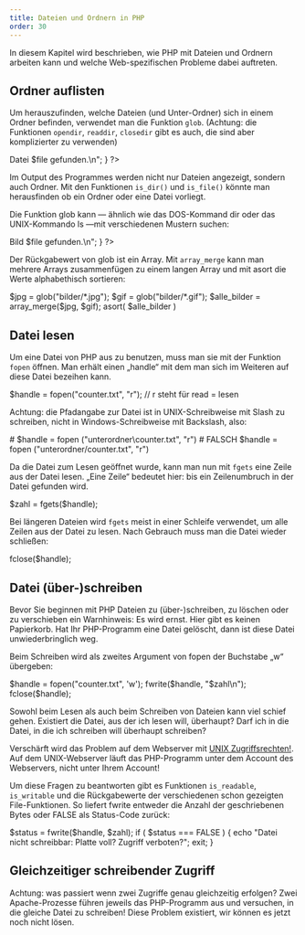 ```yaml
---
title: Dateien und Ordnern in PHP
order: 30
---
```

In diesem Kapitel wird beschrieben, wie PHP mit Dateien und Ordnern arbeiten kann und welche Web-spezifischen Probleme dabei auftreten.

Ordner auflisten
-----------------
Um herauszufinden, welche Dateien (und Unter-Ordner) sich in einem Ordner befinden, verwendet man die Funktion `glob`. (Achtung: die Funktionen `opendir`, `readdir`, `closedir` gibt es auch, die sind aber komplizierter zu verwenden) 

<php>
<?php
   $alle = glob("*");
   foreach( $alle as $file ) {  // forach-Schleife über Werte
                                // Schlüssel wird ignorieren!
       echo "<br>Datei $file gefunden.\n";
   } 
?> 
</php>

Im Output des Programmes werden nicht nur Dateien angezeigt, sondern auch Ordner. Mit den Funktionen `is_dir()` und `is_file()` könnte man herausfinden ob ein Ordner oder eine Datei vorliegt.

Die Funktion glob kann — ähnlich wie das DOS-Kommand dir oder das UNIX-Kommando ls —mit verschiedenen Mustern suchen: 

<php>
<?php
   $alle = glob("*.jpg");
   foreach( $alle as $file ) {
       echo "<br>Bild $file gefunden.\n";
   } 
?>
</php>

Der Rückgabewert von glob ist ein Array. Mit `array_merge` kann man mehrere Arrays zusammenfügen zu einem langen Array und mit asort die Werte alphabethisch sortieren:

<php>
$jpg = glob("bilder/*.jpg");
$gif = glob("bilder/*.gif");
$alle_bilder = array_merge($jpg, $gif);
asort( $alle_bilder )
</php>

Datei lesen
------------
Um eine Datei von PHP aus zu benutzen, muss man sie mit der Funktion `fopen` öffnen. Man erhält einen „handle“ mit dem man sich im Weiteren auf diese Datei bezeihen kann. 

<php>
$handle = fopen("counter.txt", "r");    // r steht für read = lesen
</php>

Achtung: die Pfadangabe zur Datei ist in UNIX-Schreibweise mit Slash zu schreiben, nicht in Windows-Schreibweise mit Backslash, also: 

<php>
# $handle = fopen ("unterordner\counter.txt", "r") # FALSCH
  $handle = fopen ("unterordner/counter.txt", "r")
</php>

Da die Datei zum Lesen geöffnet wurde, kann man nun mit `fgets` eine Zeile aus der Datei lesen. „Eine Zeile“ bedeutet hier: bis ein Zeilenumbruch in der Datei gefunden wird. 

<php>
$zahl = fgets($handle);
</php>

Bei längeren Dateien wird `fgets` meist in einer Schleife verwendet, um alle Zeilen aus der Datei zu lesen. Nach Gebrauch muss man die Datei wieder schließen:

<php>
fclose($handle);
</php>

Datei (über-)schreiben
------------------------
Bevor Sie beginnen mit PHP Dateien zu (über-)schreiben, zu löschen oder zu verschieben ein Warnhinweis: Es wird ernst. Hier gibt es keinen Papierkorb. Hat Ihr PHP-Programm eine Datei gelöscht, dann ist diese Datei unwiederbringlich weg.

Beim Schreiben wird als zweites Argument von fopen der Buchstabe „w“ übergeben:

<php>
$handle = fopen("counter.txt", 'w');
fwrite($handle, "$zahl\n");
fclose($handle);
</php>

Sowohl beim Lesen als auch beim Schreiben von Dateien kann viel schief gehen. Existiert die Datei, aus der ich lesen will, überhaupt?  Darf ich in die Datei, in die ich schreiben will überhaupt schreiben?   

Verschärft wird das Problem auf dem Webserver mit [UNIX Zugriffsrechten!](/kommandozeile/zugriffsrechte/). Auf dem UNIX-Webserver läuft das PHP-Programm unter dem Account des Webservers, nicht unter Ihrem Account! 

Um diese Fragen zu beantworten gibt es Funktionen `is_readable`,  `is_writable` und die Rückgabewerte der verschiedenen schon gezeigten File-Funktionen. So liefert fwrite entweder die Anzahl der geschriebenen Bytes oder FALSE als Status-Code zurück:

<php>
$status = fwrite($handle, $zahl);
if ( $status === FALSE ) {
  echo "Datei nicht schreibbar: Platte voll? Zugriff verboten?";
  exit;
}
</php>


Gleichzeitiger schreibender Zugriff
------------------------------------
Achtung: was passiert wenn zwei Zugriffe genau gleichzeitig erfolgen? Zwei Apache-Prozesse führen jeweils das PHP-Programm aus und versuchen, in die gleiche Datei zu schreiben!  Diese Problem existiert, wir können es jetzt noch nicht lösen.

